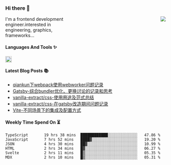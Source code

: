 <!--
**zhaohuanyuu/zhaohuanyuu** is a ✨ _special_ ✨ repository because its `README.md` (this file) appears on your GitHub profile.
-->

### Hi there 👋

<picture>
  <source media="(prefers-color-scheme: dark)" srcset="https://github-readme-stats.vercel.app/api?username=zhaohuanyuu&count_private=true&show_icons=true&theme=city_lights&hide_title=true">
  <img align="right" src="https://github-readme-stats.vercel.app/api?username=zhaohuanyuu&count_private=true&show_icons=true&hide_title=true">
</picture>

<p align="left" style="width:40%">I'm a frontend development engineer.interested in engineering, graphics, frameworks...</p>

#### Languages And Tools ✨

<img align="left" height="20" src="https://skillicons.dev/icons?i=js,ts,nodejs,react,vue,gatsby,materialui,graphql,nestjs,electron,flutter" />

</br>

#### Latest Blog Posts 📚
<!-- BLOG-POST-LIST:START -->
- [qiankun下webpack使用webworker问题记录](https://auu.zone/post/wp-worker)
- [Gatsby-综合bundler优化、更换讨论的记录和思考](https://auu.zone/post/gatsby-bundler)
- [vanilla-extract/css-使用用途及范式总结](https://auu.zone/post/vanilla-usage)
- [vanilla-extract/css-在gatsby改造期间问题记录](https://auu.zone/post/vanilla-order-conflict)
- [Vite-不同场景下的集成及配置方式](https://auu.zone/post/vite-integrations)
<!-- BLOG-POST-LIST:END -->

#### Weekly Time Spend On ⏳
<!--START_SECTION:waka-->

```text
TypeScript       19 hrs 38 mins  ████████████░░░░░░░░░░░░░   47.86 %
JavaScript       7 hrs 52 mins   ████▓░░░░░░░░░░░░░░░░░░░░   19.20 %
JSON             4 hrs 30 mins   ██▓░░░░░░░░░░░░░░░░░░░░░░   10.99 %
HTML             2 hrs 34 mins   █▓░░░░░░░░░░░░░░░░░░░░░░░   06.27 %
Svelte           2 hrs 11 mins   █▒░░░░░░░░░░░░░░░░░░░░░░░   05.35 %
MDX              2 hrs 10 mins   █▒░░░░░░░░░░░░░░░░░░░░░░░   05.31 %
```

<!--END_SECTION:waka-->
